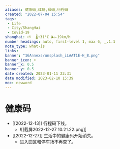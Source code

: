 ```yaml
---
aliases: 健康码,红码,绿码,行程码
created: "2022-07-04 15:54"
tags:
 - Life
 - City/ShangHai
 - Covid-19
shanghai: ⛅️  🌡️+31°C 🌬️←19km/h
number headings: auto, first-level 1, max 6, _.1.1
note_type: what-is
links: 
banner: "16Annexs/unsplash_iLAAT1E-H_8.png"
banner_icon: ☀️
banner_x: 0.5
banner_y: 0.5
date created: 2023-01-11 23:31
date modified: 2023-02-10 15:39
moc: newword
---
```

# 健康码
- [[2022-12-13]] 行程码下线。
	- ![[截屏2022-12-27 10.21.22.png]]
- [[2022-12-27]] 生活中的健康码开始消失。
	- 进入园区和停车场不再查了。